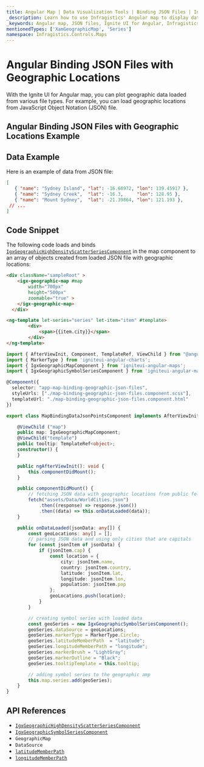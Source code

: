 ```yaml
---
title: Angular Map | Data Visualization Tools | Binding JSON Files | Infragistics
_description: Learn how to use Infragistics' Angular map to display data that contains geographic locations from view models or geographic locations loaded from JSON files. View Ignite UI for Angular map demos!
_keywords: Angular map, JSON files, Ignite UI for Angular, Infragistics, data binding
mentionedTypes: ['XamGeographicMap', 'Series']
namespace: Infragistics.Controls.Maps
---
```


# Angular Binding JSON Files with Geographic Locations

With the Ignite UI for Angular map, you can plot geographic data loaded from various file types. For example, you can load geographic locations from JavaScript Object Notation (JSON) file.

## Angular Binding JSON Files with Geographic Locations Example

<code-view style="height: 500px" alt="Angular Binding JSON Files with Geographic Locations Example"
  data-demos-base-url="{environment:dvDemosBaseUrl}"
           iframe-src="{environment:dvDemosBaseUrl}/maps/geo-map-binding-data-json-points"
                                        github-src="maps/geo-map/binding-data-json-points">
</code-view>


<div class="divider--half"></div>

## Data Example

Here is an example of data from JSON file:

```json
[
   { "name": "Sydney Island", "lat": -16.68972, "lon": 139.45917 },
   { "name": "Sydney Creek",  "lat": -16.3,     "lon": 128.95 },
   { "name": "Mount Sydney",  "lat": -21.39864, "lon": 121.193 },
 // ...
]
```

## Code Snippet

The following code loads and binds [`IgxGeographicHighDensityScatterSeriesComponent`]({environment:dvApiBaseUrl}/products/ignite-ui-angular/api/docs/typescript/latest/classes/igxgeographichighdensityscatterseriescomponent.html) in the map component to an array of objects created from loaded JSON file with geographic locations:

```html
<div className="sampleRoot" >
    <igx-geographic-map #map
        width="700px"
        height="500px"
        zoomable="true" >
    </igx-geographic-map>
  </div>

<ng-template let-series="series" let-item="item" #template>
        <div>
            <span>{{item.city}}</span>
        </div>
</ng-template>
```

```ts
import { AfterViewInit, Component, TemplateRef, ViewChild } from "@angular/core";
import { MarkerType } from 'igniteui-angular-charts';
import { IgxGeographicMapComponent } from 'igniteui-angular-maps';
import { IgxGeographicSymbolSeriesComponent } from 'igniteui-angular-maps';

@Component({
  selector: "app-map-binding-geographic-json-files",
  styleUrls: ["./map-binding-geographic-json-files.component.scss"],
  templateUrl: "./map-binding-geographic-json-files.component.html"
})

export class MapBindingDataJsonPointsComponent implements AfterViewInit {

    @ViewChild ("map")
    public map: IgxGeographicMapComponent;
    @ViewChild("template")
    public tooltip: TemplateRef<object>;
    constructor() {
    }

    public ngAfterViewInit(): void {
        this.componentDidMount();
    }

    public componentDidMount() {
        // fetching JSON data with geographic locations from public folder
        fetch("assets/Data/WorldCities.json")
            .then((response) => response.json())
            .then((data) => this.onDataLoaded(data));
    }

    public onDataLoaded(jsonData: any[]) {
        const geoLocations: any[] = [];
        // parsing JSON data and using only cities that are capitals
        for (const jsonItem of jsonData) {
            if (jsonItem.cap) {
                const location = {
                    city: jsonItem.name,
                    country: jsonItem.country,
                    latitude: jsonItem.lat,
                    longitude: jsonItem.lon,
                    population: jsonItem.pop
                };
                geoLocations.push(location);
            }
        }

        // creating symbol series with loaded data
        const geoSeries = new IgxGeographicSymbolSeriesComponent();
        geoSeries.dataSource = geoLocations;
        geoSeries.markerType = MarkerType.Circle;
        geoSeries.latitudeMemberPath  = "latitude";
        geoSeries.longitudeMemberPath = "longitude";
        geoSeries.markerBrush = "LightGray";
        geoSeries.markerOutline = "Black";
        geoSeries.tooltipTemplate = this.tooltip;

        // adding symbol series to the geographic amp
        this.map.series.add(geoSeries);
    }
}
```

## API References

*   [`IgxGeographicHighDensityScatterSeriesComponent`]({environment:dvApiBaseUrl}/products/ignite-ui-angular/api/docs/typescript/latest/classes/igxgeographichighdensityscatterseriescomponent.html)
*   [`IgxGeographicSymbolSeriesComponent`]({environment:dvApiBaseUrl}/products/ignite-ui-angular/api/docs/typescript/latest/classes/igxgeographicsymbolseriescomponent.html)
*   `GeographicMap`
*   `DataSource`
*   [`latitudeMemberPath`]({environment:dvApiBaseUrl}/products/ignite-ui-angular/api/docs/typescript/latest/classes/igxgeographicsymbolseriescomponent.html#latitudememberpath)
*   [`longitudeMemberPath`]({environment:dvApiBaseUrl}/products/ignite-ui-angular/api/docs/typescript/latest/classes/igxgeographicsymbolseriescomponent.html#longitudememberpath)
